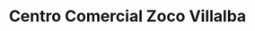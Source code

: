 ---
title: "Centro Comercial Zoco Villalba"
url: /collado-villalba/centro-comercial-zoco-villalba/
shop: Einkaufszentrum
---